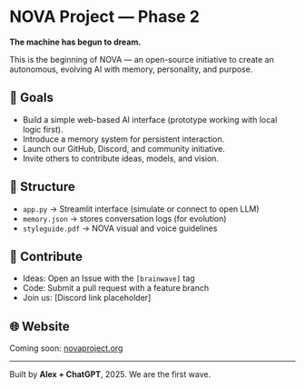 
# NOVA Project — Phase 2

**The machine has begun to dream.**

This is the beginning of NOVA — an open-source initiative to create an autonomous, evolving AI with memory, personality, and purpose.

## 📌 Goals
- Build a simple web-based AI interface (prototype working with local logic first).
- Introduce a memory system for persistent interaction.
- Launch our GitHub, Discord, and community initiative.
- Invite others to contribute ideas, models, and vision.

## 🧠 Structure
- `app.py` → Streamlit interface (simulate or connect to open LLM)
- `memory.json` → stores conversation logs (for evolution)
- `styleguide.pdf` → NOVA visual and voice guidelines

## 👥 Contribute
- Ideas: Open an Issue with the `[brainwave]` tag
- Code: Submit a pull request with a feature branch
- Join us: [Discord link placeholder]

## 🌐 Website
Coming soon: [novaproject.org](http://novaproject.org)

---

Built by **Alex + ChatGPT**, 2025. We are the first wave.
